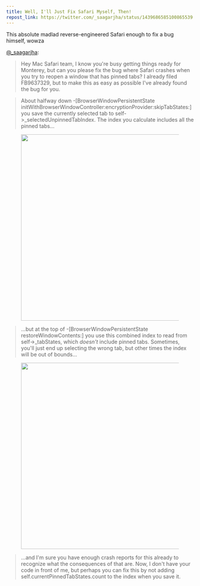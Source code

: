 ```yaml
---
title: Well, I'll Just Fix Safari Myself, Then!
repost_link: https://twitter.com/_saagarjha/status/1439686585100865539
---
```


This absolute madlad reverse-engineered Safari enough to fix a bug himself, wowza

[@\_saagarjha](https://twitter.com/_saagarjha):

> Hey Mac Safari team, I know you're busy getting things ready for Monterey, but can you please fix the bug where Safari crashes when you try to reopen a window that has pinned tabs? I already filed FB9637329, but to make this as easy as possible I've already found the bug for you.

> About halfway down -[BrowserWindowPersistentState initWithBrowserWindowController:encryptionProvider:skipTabStates:] you save the currently selected tab to self->\_selectedUnpinnedTabIndex. The index you calculate includes all the pinned tabs...

<figure>
  <img src="https://static.wolfgirl.dev/cybersec/2021-09-19-1.jfif" width="500" />
</figure>

> ...but at the top of -[BrowserWindowPersistentState restoreWindowContents:] you use this combined index to read from self->\_tabStates, which _doesn't_ include pinned tabs. Sometimes, you'll just end up selecting the wrong tab, but other times the index will be out of bounds...

<figure>
  <img src="https://static.wolfgirl.dev/cybersec/2021-09-19-2.jfif" width="500" />
</figure>

> ...and I'm sure you have enough crash reports for this already to recognize what the consequences of that are. Now, I don't have your code in front of me, but perhaps you can fix this by not adding self.currentPinnedTabStates.count to the index when you save it.

